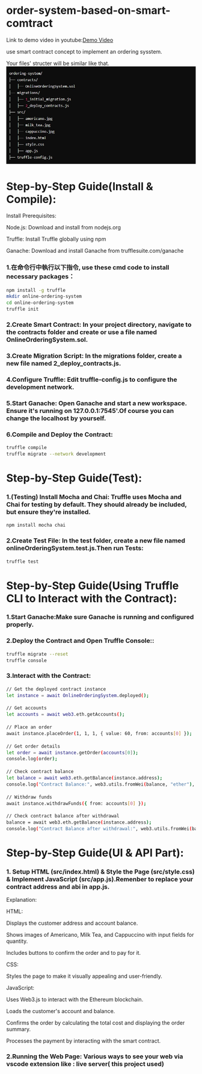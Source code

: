 # order-system-based-on-smart-comtract
Link to demo video in youtube:[Demo Video](https://youtu.be/fxUdtGyFeIo)

use smart contract concept to implement an ordering sysstem.

Your files' structer will be similar like that.
![Image](structer_of_files.jpg)
# Step-by-Step Guide(Install & Compile):
Install Prerequisites:

Node.js: Download and install from nodejs.org

Truffle: Install Truffle globally using npm

Ganache: Download and install Ganache from trufflesuite.com/ganache

### 1.在命令行中執行以下指令, use these cmd code to install necessary packages：
```bash
npm install -g truffle
mkdir online-ordering-system
cd online-ordering-system
truffle init
```
### 2.Create Smart Contract: In your project directory, navigate to the contracts folder and create or use a file named OnlineOrderingSystem.sol.
### 3.Create Migration Script: In the migrations folder, create a new file named 2_deploy_contracts.js.
### 4.Configure Truffle: Edit truffle-config.js to configure the development network.
### 5.Start Ganache: Open Ganache and start a new workspace. Ensure it's running on 127.0.0.1:7545'.Of course you can change the localhost by yourself.
### 6.Compile and Deploy the Contract:
```bash
truffle compile
truffle migrate --network development
```
# Step-by-Step Guide(Test):
### 1.(Testing) Install Mocha and Chai: Truffle uses Mocha and Chai for testing by default. They should already be included, but ensure they're installed.
```bash
npm install mocha chai
```
### 2.Create Test File: In the test folder, create a new file named onlineOrderingSystem.test.js.Then run Tests:
```bash
truffle test
```
# Step-by-Step Guide(Using Truffle CLI to Interact with the Contract):
### 1.Start Ganache:Make sure Ganache is running and configured properly.
### 2.Deploy the Contract and Open Truffle Console::
```bash
truffle migrate --reset
truffle console
```
### 3.Interact with the Contract:
```bash
// Get the deployed contract instance
let instance = await OnlineOrderingSystem.deployed();

// Get accounts
let accounts = await web3.eth.getAccounts();

// Place an order
await instance.placeOrder(1, 1, 1, { value: 60, from: accounts[0] });

// Get order details
let order = await instance.getOrder(accounts[0]);
console.log(order);

// Check contract balance
let balance = await web3.eth.getBalance(instance.address);
console.log("Contract Balance:", web3.utils.fromWei(balance, "ether"), "ETH");

// Withdraw funds
await instance.withdrawFunds({ from: accounts[0] });

// Check contract balance after withdrawal
balance = await web3.eth.getBalance(instance.address);
console.log("Contract Balance after withdrawal:", web3.utils.fromWei(balance, "ether"), "ETH");
```
# Step-by-Step Guide(UI & API Part):
### 1. Setup HTML (src/index.html) & Style the Page (src/style.css) & Implement JavaScript (src/app.js).Remenber to replace your contract address and abi in app.js.
Explanation:

HTML:

Displays the customer address and account balance.

Shows images of Americano, Milk Tea, and Cappuccino with input fields for quantity.

Includes buttons to confirm the order and to pay for it.

CSS:

Styles the page to make it visually appealing and user-friendly.

JavaScript:

Uses Web3.js to interact with the Ethereum blockchain.

Loads the customer's account and balance.

Confirms the order by calculating the total cost and displaying the order summary.

Processes the payment by interacting with the smart contract.

### 2.Running the Web Page: Various ways to see your web via vscode extension like : live server( this project used)
